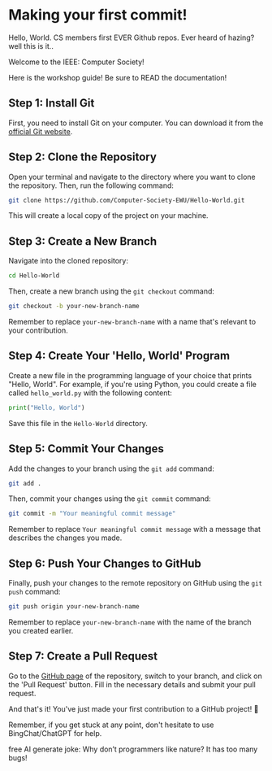# Making your first commit!
Hello, World. CS members first EVER Github repos. Ever heard of hazing? well this is it..

Welcome to the IEEE: Computer Society!

Here is the workshop guide! Be sure to READ the documentation!

## Step 1: Install Git
First, you need to install Git on your computer. You can download it from the [official Git website](https://git-scm.com/downloads). 

## Step 2: Clone the Repository
Open your terminal and navigate to the directory where you want to clone the repository. Then, run the following command:
```bash
git clone https://github.com/Computer-Society-EWU/Hello-World.git
```
This will create a local copy of the project on your machine.

## Step 3: Create a New Branch
Navigate into the cloned repository:
```bash
cd Hello-World
```
Then, create a new branch using the `git checkout` command:
```bash
git checkout -b your-new-branch-name
```
Remember to replace `your-new-branch-name` with a name that's relevant to your contribution.

## Step 4: Create Your 'Hello, World' Program
Create a new file in the programming language of your choice that prints "Hello, World". For example, if you're using Python, you could create a file called `hello_world.py` with the following content:
```python
print("Hello, World")
```
Save this file in the `Hello-World` directory.

## Step 5: Commit Your Changes
Add the changes to your branch using the `git add` command:
```bash
git add .
```
Then, commit your changes using the `git commit` command:
```bash
git commit -m "Your meaningful commit message"
```
Remember to replace `Your meaningful commit message` with a message that describes the changes you made.

## Step 6: Push Your Changes to GitHub
Finally, push your changes to the remote repository on GitHub using the `git push` command:
```bash
git push origin your-new-branch-name
```
Remember to replace `your-new-branch-name` with the name of the branch you created earlier.

## Step 7: Create a Pull Request
Go to the [GitHub page](https://github.com/Computer-Society-EWU/Hello-World) of the repository, switch to your branch, and click on the 'Pull Request' button. Fill in the necessary details and submit your pull request.

And that's it! You've just made your first contribution to a GitHub project! 🎉

Remember, if you get stuck at any point, don't hesitate to use BingChat/ChatGPT for help.

free AI generate joke: Why don’t programmers like nature? It has too many bugs!
